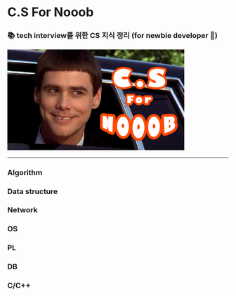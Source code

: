 # C.S For Nooob

### :books: tech interview를 위한 CS 지식 정리 (for newbie developer :baby:)

<img src="img/main.png" alt="main" width="80%" height="80%" />

***

### Algorithm

### Data structure

### Network

### OS

### PL

### DB

### C/C++

